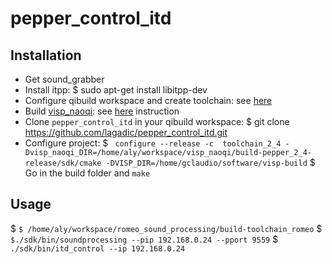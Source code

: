 # pepper_control_itd

## Installation

* Get sound_grabber 
* Install itpp: 
  $ sudo apt-get install libitpp-dev 
* Configure qibuild workspace and create toolchain: see [here](http://jokla.me/robotics/install-sdk-c-naoqi/)
* Build [visp_naoqi](https://github.com/lagadic/visp_naoqi): see [here](http://jokla.me/robotics/visp_naoqi/) instruction
* Clone `pepper_control_itd` in your qibuild workspace: 
  $ git clone https://github.com/lagadic/pepper_control_itd.git
* Configure project: 
  $ ``` configure --release -c  toolchain_2_4 -Dvisp_naoqi_DIR=/home/aly/workspace/visp_naoqi/build-pepper_2_4-release/sdk/cmake -DVISP_DIR=/home/gclaudio/software/visp-build```
  $ Go in the build folder and `make`



## Usage
$ `$ /home/aly/workspace/romeo_sound_processing/build-toolchain_romeo`
$ `$./sdk/bin/soundprocessing --pip 192.168.0.24 --pport 9559`
$ `./sdk/bin/itd_control --ip 192.168.0.24`

